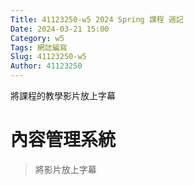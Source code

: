 ```yaml
---
Title: 41123250-w5 2024 Spring 課程 週記
Date: 2024-03-21 15:00
Category: w5
Tags: 網誌編寫
Slug: 41123250-w5
Author: 41123250
---
```


將課程的教學影片放上字幕

<!-- PELICAN_END_SUMMARY -->

# 內容管理系統
>將影片放上字幕